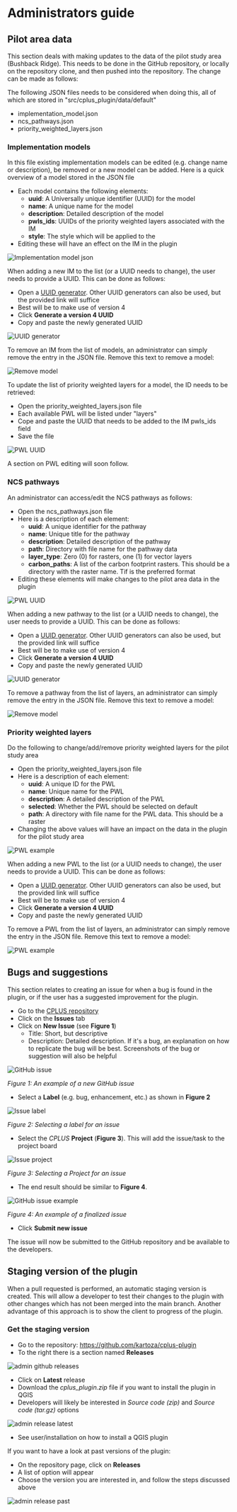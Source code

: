 # Administrators guide

## Pilot area data

This section deals with making updates to the data of the pilot study area (Bushback Ridge). This needs
to be done in the GitHub repository, or locally on the repository clone, and then pushed into the repository. The change can be made as follows:

The following JSON files needs to be considered when doing this, all of which are stored in
"src/cplus_plugin/data/default"

- implementation_model.json
- ncs_pathways.json
- priority_weighted_layers.json

### Implementation models

In this file existing implementation models can be edited (e.g. change name or description), be removed
or a new model can be added. Here is a quick overview of a model stored in the JSON file

- Each model contains the following elements:
    - **uuid**: A Universally unique identifier (UUID) for the model
    - **name**: A unique name for the model
    - **description**: Detailed description of the model
    - **pwls_ids**: UUIDs of the priority weighted layers associated with the IM
    - **style**: The style which will be applied to the 
- Editing these will have an effect on the IM in the plugin

![Implementation model json](img/im-json.png)

When adding a new IM to the list (or a UUID needs to change), the user needs to provide a UUID. This can be done as follows:

- Open a [UUID generator](https://www.uuidgenerator.net/). Other UUID generators can also be used, but the provided link will suffice
- Best will be to make use of version 4
- Click **Generate a version 4 UUID**
- Copy and paste the newly generated UUID

![UUID generator](img/uuid-generator.png)

To remove an IM from the list of models, an administrator can simply remove the entry in the JSON file.
Remove this text to remove a model:

![Remove model](img/im-json-remove-model.png)

To update the list of priority weighted layers for a model, the ID needs to be retrieved:

- Open the priority_weighted_layers.json file
- Each available PWL will be listed under "layers"
- Cope and paste the UUID that needs to be added to the IM pwls_ids field
- Save the file

![PWL UUID](img/pwl-add-to-im.png)

A section on PWL editing will soon follow.

### NCS pathways

An administrator can access/edit the NCS pathways as follows:

- Open the ncs_pathways.json file
- Here is a description of each element:
    - **uuid**: A unique identifier for the pathway
    - **name**: Unique title for the pathway
    - **description**: Detailed description of the pathway
    - **path**: Directory with file name for the pathway data
    - **layer_type**: Zero (0) for rasters, one (1) for vector layers
    - **carbon_paths**: A list of the carbon footprint rasters. This should be a directory with the raster name. Tif is the preferred format
- Editing these elements will make changes to the pilot area data in the plugin

![PWL UUID](img/ncs-pathway-json.png)

When adding a new pathway to the list (or a UUID needs to change), the user needs to provide a UUID. This can be done as follows:

- Open a [UUID generator](https://www.uuidgenerator.net/). Other UUID generators can also be used, but the provided link will suffice
- Best will be to make use of version 4
- Click **Generate a version 4 UUID**
- Copy and paste the newly generated UUID

![UUID generator](img/uuid-generator.png)

To remove a pathway from the list of layers, an administrator can simply remove the entry in the JSON file.
Remove this text to remove a model:

![Remove model](img/pwl-remove-text.png)

### Priority weighted layers

Do the following to change/add/remove priority weighted layers for the pilot study area

- Open the priority_weighted_layers.json file
- Here is a description of each element:
    - **uuid**: A unique ID for the PWL
    - **name**: Unique name for the PWL
    - **description**: A detailed description of the PWL
    - **selected**: Whether the PWL should be selected on default
    - **path**: A directory with file name for the PWL data. This should be a raster
- Changing the above values will have an impact on the data in the plugin for the pilot study area

![PWL example](img/pwl-example.png)

When adding a new PWL to the list (or a UUID needs to change), the user needs to provide a UUID. This can be done as follows:

- Open a [UUID generator](https://www.uuidgenerator.net/). Other UUID generators can also be used, but the provided link will suffice
- Best will be to make use of version 4
- Click **Generate a version 4 UUID**
- Copy and paste the newly generated UUID

To remove a PWL from the list of layers, an administrator can simply remove the entry in the JSON file.
Remove this text to remove a model:

![PWL example](img/pwl-remove.png)

## Bugs and suggestions

This section relates to creating an issue for when a bug is found in the plugin, or
if the user has a suggested improvement for the plugin.

- Go to the [CPLUS repository](https://github.com/kartoza/cplus-plugin)
- Click on the **Issues** tab
- Click on **New Issue** (see **Figure 1**)
  - Title: Short, but descriptive
  - Description: Detailed description. If it's a bug, an explanation on how to replicate the bug will be best.
    Screenshots of the bug or suggestion will also be helpful

![GitHub issue](img/github-issues.png)

*Figure 1: An example of a new GitHub issue*

- Select a **Label** (e.g. bug, enhancement, etc.) as shown in **Figure 2**

![Issue label](img/github-label.png)

*Figure 2: Selecting a label for an issue*

- Select the *CPLUS* **Project** (**Figure 3**). This will add the issue/task to the project board

![Issue project](img/github-issue-project.png)

*Figure 3: Selecting a Project for an issue*

- The end result should be similar to **Figure 4**.

![GitHub issue example](img/github-issue-example.png)

*Figure 4: An example of a finalized issue*

- Click **Submit new issue**

The issue will now be submitted to the GitHub repository and be available to the developers.


## Staging version of the plugin

When a pull requested is performed, an automatic staging version is created. This will allow a developer to test their
changes to the plugin with other changes which has not been merged into the main branch. Another advantage of this
approach is to show the client to progress of the plugin.

### Get the staging version

- Go to the repository: https://github.com/kartoza/cplus-plugin
- To the right there is a section named **Releases**

![admin github releases](img/admin-releases.png)

- Click on **Latest** release
- Download the *cplus_plugin<version>.zip* file if you want to install the plugin in QGIS
- Developers will likely be interested in *Source code (zip)* and *Source code (tar.gz)* options

![admin release latest](img/admin-latest-release.png)

- See user/installation on how to install a QGIS plugin

If you want to have a look at past versions of the plugin:

- On the repository page, click on **Releases**
- A list of option will appear
- Choose the version you are interested in, and follow the steps discussed above

![admin release past](img/admin-past-releases.png)

